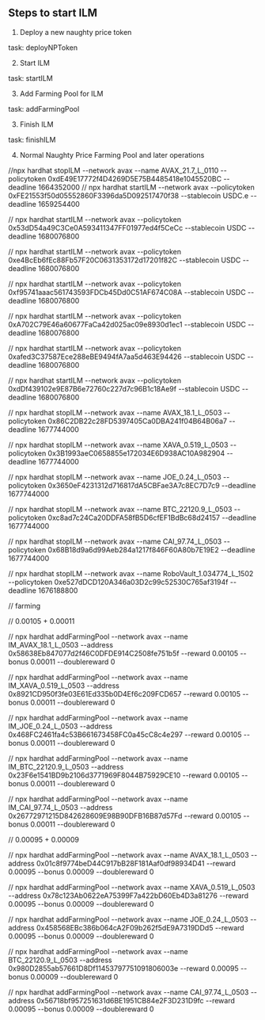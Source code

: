 ## Steps to start ILM

1. Deploy a new naughty price token

task: deployNPToken


2. Start ILM

task: startILM

3. Add Farming Pool for ILM

task: addFarmingPool

3. Finish ILM

task: finishILM

4. Normal Naughty Price Farming Pool and later operations

//npx hardhat stopILM --network avax --name AVAX_21.7_L_0110 --policytoken 0xdE49E17772f4D4269D5E75B4485418e1045520BC --deadline 1664352000 
// npx hardhat startILM --network avax --policytoken 0xFE21553f50d05552860F3396da5D092517470f38 --stablecoin USDC.e --deadline 1659254400 


// npx hardhat startILM --network avax --policytoken 0x53dD54a49C3Ce0A593411347FF01977ed4f5CeCc --stablecoin USDC --deadline 1680076800

// npx hardhat startILM --network avax --policytoken 0xe4BcEb6fEc88Fb57F20C0631353172d17201f82C --stablecoin USDC --deadline 1680076800

// npx hardhat startILM --network avax --policytoken 0xf95741aaac561743593FDCb45Dd0C51AF674C08A --stablecoin USDC --deadline 1680076800

// npx hardhat startILM --network avax --policytoken 0xA702C79E46a60677FaCa42d025ac09e8930d1ec1 --stablecoin USDC --deadline 1680076800

// npx hardhat startILM --network avax --policytoken 0xafed3C37587Ece288eBE9494fA7aa5d463E94426 --stablecoin USDC --deadline 1680076800

// npx hardhat startILM --network avax --policytoken 0xdDf439102e9E87B6e72760c227d7c96B1c18Ae9f --stablecoin USDC --deadline 1680076800



// npx hardhat stopILM --network avax --name AVAX_18.1_L_0503 --policytoken 0x86C2DB22c28FD5397405Ca0DBA241f04B64B06a7 --deadline 1677744000

// npx hardhat stopILM --network avax --name XAVA_0.519_L_0503 --policytoken 0x3B1993aeC0658855e172034E6D938AC10A982904 --deadline 1677744000

// npx hardhat stopILM --network avax --name JOE_0.24_L_0503 --policytoken 0x3650eF4231312d716817dA5CBFae3A7c8EC7D7c9 --deadline 1677744000

// npx hardhat stopILM --network avax --name BTC_22120.9_L_0503 --policytoken 0xc8ad7c24Ca20DDFA58fB5D6cfEF1BdBc68d24157 --deadline 1677744000

// npx hardhat stopILM --network avax --name CAI_97.74_L_0503 --policytoken 0x68B18d9a6d99Aeb284a1217f846F60A80b7E19E2 --deadline 1677744000

// npx hardhat stopILM --network avax --name RoboVault_1.034774_L_1502 --policytoken 0xe527dDCD120A346a03D2c99c52530C765af3194f --deadline 1676188800

// farming

// 0.00105 + 0.00011

// npx hardhat addFarmingPool --network avax --name IM_AVAX_18.1_L_0503 --address 0x58638Eb847077d2f46C0DFDE914C2508fe751b5f --reward 0.00105 --bonus 0.00011 --doublereward 0

// npx hardhat addFarmingPool --network avax --name IM_XAVA_0.519_L_0503 --address 0x8921CD950f3fe03E61Ed335b0D4Ef6c209FCD657 --reward 0.00105 --bonus 0.00011 --doublereward 0

// npx hardhat addFarmingPool --network avax --name IM_JOE_0.24_L_0503 --address 0x468FC2461fa4c53B661673458FC0a45cC8c4e297 --reward 0.00105 --bonus 0.00011 --doublereward 0

// npx hardhat addFarmingPool --network avax --name IM_BTC_22120.9_L_0503 --address 0x23F6e1541BD9b2106d3771969F8044B75929CE10 --reward 0.00105 --bonus 0.00011 --doublereward 0

// npx hardhat addFarmingPool --network avax --name IM_CAI_97.74_L_0503 --address 0x26772971215D842628609E98B90DFB16B87d57Fd --reward 0.00105 --bonus 0.00011 --doublereward 0


// 0.00095 + 0.00009

// npx hardhat addFarmingPool --network avax --name AVAX_18.1_L_0503 --address 0x01c8f9774beD44C917bB28F181Aaf0df98934D41 --reward 0.00095 --bonus 0.00009 --doublereward 0

// npx hardhat addFarmingPool --network avax --name XAVA_0.519_L_0503 --address 0x78c123Ab0622eA75399F7a422bD60Eb4D3a81276 --reward 0.00095  --bonus 0.00009 --doublereward 0

// npx hardhat addFarmingPool --network avax --name JOE_0.24_L_0503 --address 0x458568EBc386b064cA2F09b262f5dE9A7319DDd5 --reward 0.00095 --bonus 0.00009 --doublereward 0

// npx hardhat addFarmingPool --network avax --name BTC_22120.9_L_0503 --address 0x980D2855ab57661D8Df11453797751091806003e --reward 0.00095  --bonus 0.00009 --doublereward 0

// npx hardhat addFarmingPool --network avax --name CAI_97.74_L_0503 --address 0x56718bf957251631d6BE1951CB84e2F3D231D9fc --reward 0.00095  --bonus 0.00009 --doublereward 0
